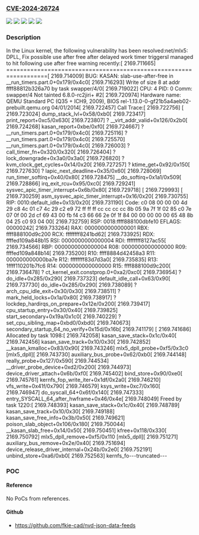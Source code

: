 ### [CVE-2024-26724](https://cve.mitre.org/cgi-bin/cvename.cgi?name=CVE-2024-26724)
![](https://img.shields.io/static/v1?label=Product&message=Linux&color=blue)
![](https://img.shields.io/static/v1?label=Version&message=&color=brightgreen)
![](https://img.shields.io/static/v1?label=Version&message=496fd0a26bbf73b6b12407ee4fbe5ff49d659a6d%20&color=brightgreen)
![](https://img.shields.io/static/v1?label=Version&message=6.7%20&color=brightgreen)
![](https://img.shields.io/static/v1?label=Vulnerability&message=n%2Fa&color=blue)

### Description

In the Linux kernel, the following vulnerability has been resolved:net/mlx5: DPLL, Fix possible use after free after delayed work timer triggersI managed to hit following use after free warning recently:[ 2169.711665] ==================================================================[ 2169.714009] BUG: KASAN: slab-use-after-free in __run_timers.part.0+0x179/0x4c0[ 2169.716293] Write of size 8 at addr ffff88812b326a70 by task swapper/4/0[ 2169.719022] CPU: 4 PID: 0 Comm: swapper/4 Not tainted 6.8.0-rc2jiri+ #2[ 2169.720974] Hardware name: QEMU Standard PC (Q35 + ICH9, 2009), BIOS rel-1.13.0-0-gf21b5a4aeb02-prebuilt.qemu.org 04/01/2014[ 2169.722457] Call Trace:[ 2169.722756]  <IRQ>[ 2169.723024]  dump_stack_lvl+0x58/0xb0[ 2169.723417]  print_report+0xc5/0x630[ 2169.723807]  ? __virt_addr_valid+0x126/0x2b0[ 2169.724268]  kasan_report+0xbe/0xf0[ 2169.724667]  ? __run_timers.part.0+0x179/0x4c0[ 2169.725116]  ? __run_timers.part.0+0x179/0x4c0[ 2169.725570]  __run_timers.part.0+0x179/0x4c0[ 2169.726003]  ? call_timer_fn+0x320/0x320[ 2169.726404]  ? lock_downgrade+0x3a0/0x3a0[ 2169.726820]  ? kvm_clock_get_cycles+0x14/0x20[ 2169.727257]  ? ktime_get+0x92/0x150[ 2169.727630]  ? lapic_next_deadline+0x35/0x60[ 2169.728069]  run_timer_softirq+0x40/0x80[ 2169.728475]  __do_softirq+0x1a1/0x509[ 2169.728866]  irq_exit_rcu+0x95/0xc0[ 2169.729241]  sysvec_apic_timer_interrupt+0x6b/0x80[ 2169.729718]  </IRQ>[ 2169.729993]  <TASK>[ 2169.730259]  asm_sysvec_apic_timer_interrupt+0x16/0x20[ 2169.730755] RIP: 0010:default_idle+0x13/0x20[ 2169.731190] Code: c0 08 00 00 00 4d 29 c8 4c 01 c7 4c 29 c2 e9 72 ff ff ff cc cc cc cc 8b 05 9a 7f 1f 02 85 c0 7e 07 0f 00 2d cf 69 43 00 fb f4 <fa> c3 66 66 2e 0f 1f 84 00 00 00 00 00 65 48 8b 04 25 c0 93 04 00[ 2169.732759] RSP: 0018:ffff888100dbfe10 EFLAGS: 00000242[ 2169.733264] RAX: 0000000000000001 RBX: ffff888100d9c200 RCX: ffffffff8241bd62[ 2169.733925] RDX: ffffed109a848b15 RSI: 0000000000000004 RDI: ffffffff8127ac55[ 2169.734566] RBP: 0000000000000004 R08: 0000000000000000 R09: ffffed109a848b14[ 2169.735200] R10: ffff8884d42458a3 R11: 000000000000ba7e R12: ffffffff83d7d3a0[ 2169.735835] R13: 1ffff110201b7fc6 R14: 0000000000000000 R15: ffff888100d9c200[ 2169.736478]  ? ct_kernel_exit.constprop.0+0xa2/0xc0[ 2169.736954]  ? do_idle+0x285/0x290[ 2169.737323]  default_idle_call+0x63/0x90[ 2169.737730]  do_idle+0x285/0x290[ 2169.738089]  ? arch_cpu_idle_exit+0x30/0x30[ 2169.738511]  ? mark_held_locks+0x1a/0x80[ 2169.738917]  ? lockdep_hardirqs_on_prepare+0x12e/0x200[ 2169.739417]  cpu_startup_entry+0x30/0x40[ 2169.739825]  start_secondary+0x19a/0x1c0[ 2169.740229]  ? set_cpu_sibling_map+0xbd0/0xbd0[ 2169.740673]  secondary_startup_64_no_verify+0x15d/0x16b[ 2169.741179]  </TASK>[ 2169.741686] Allocated by task 1098:[ 2169.742058]  kasan_save_stack+0x1c/0x40[ 2169.742456]  kasan_save_track+0x10/0x30[ 2169.742852]  __kasan_kmalloc+0x83/0x90[ 2169.743246]  mlx5_dpll_probe+0xf5/0x3c0 [mlx5_dpll][ 2169.743730]  auxiliary_bus_probe+0x62/0xb0[ 2169.744148]  really_probe+0x127/0x590[ 2169.744534]  __driver_probe_device+0xd2/0x200[ 2169.744973]  device_driver_attach+0x6b/0xf0[ 2169.745402]  bind_store+0x90/0xe0[ 2169.745761]  kernfs_fop_write_iter+0x1df/0x2a0[ 2169.746210]  vfs_write+0x41f/0x790[ 2169.746579]  ksys_write+0xc7/0x160[ 2169.746947]  do_syscall_64+0x6f/0x140[ 2169.747333]  entry_SYSCALL_64_after_hwframe+0x46/0x4e[ 2169.748049] Freed by task 1220:[ 2169.748393]  kasan_save_stack+0x1c/0x40[ 2169.748789]  kasan_save_track+0x10/0x30[ 2169.749188]  kasan_save_free_info+0x3b/0x50[ 2169.749621]  poison_slab_object+0x106/0x180[ 2169.750044]  __kasan_slab_free+0x14/0x50[ 2169.750451]  kfree+0x118/0x330[ 2169.750792]  mlx5_dpll_remove+0xf5/0x110 [mlx5_dpll][ 2169.751271]  auxiliary_bus_remove+0x2e/0x40[ 2169.751694]  device_release_driver_internal+0x24b/0x2e0[ 2169.752191]  unbind_store+0xa6/0xb0[ 2169.752563]  kernfs_fo---truncated---

### POC

#### Reference
No PoCs from references.

#### Github
- https://github.com/fkie-cad/nvd-json-data-feeds

